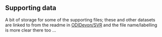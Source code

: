 ## Supporting data
A bit of storage for some of the supporting files; these and other datasets are linked to from the readme in [ODIDevon/SVR](http://github.com/ODIDevon/svr) and the file name/labelling is more clear there too ...
